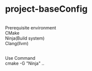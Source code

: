 # project-baseConfig<br>
<br>
Prerequisite environment<br>
CMake<br>
Ninja(Build system)<br>
Clang(llvm)<br><br>

Use Command<br>
cmake -G "Ninja" ..